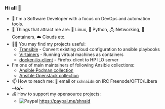 ### Hi all 👋

- 🔭 I'm a Software Developer with a focus on DevOps and automation tools.
- 💓 Things that attract me are: 🐧 Linux, 🐍 Python, 🖧 Networking, 🐳 Containers, ☁️ Clouds etc.
- 👨‍💻 You may find my projects useful:
  - [Transible](https://github.com/sshnaidm/transible) - Convert existing cloud configuration to ansible playbooks
  - [Virtainers](https://github.com/sshnaidm/virtainers) - Running virtual machines as containers
  - [docker-ilo-client](https://github.com/sshnaidm/docker-ilo-client) - Firefox client to HP ILO server
- I'm one of main maintainers of following Ansible collections:
   - [Ansible Podman collection](https://github.com/containers/ansible-podman-collections)
   - [Ansible Openstack collection](https://github.com/openstack/ansible-collections-openstack)
- 📫 How to reach me: 📨 email or `sshnaidm` on IRC Freenode/OFTC/Libera **\~\o/\~**
- 💰 How to support my opensource projects: 
  - ![Paypal](https://img.icons8.com/color/20/000000/paypal.png) https://paypal.me/shnaid
  
  
<!--
**sshnaidm/sshnaidm** is a ✨ _special_ ✨ repository because its `README.md` (this file) appears on your GitHub profile.

Here are some ideas to get you started:

- 🔭 I’m currently working on ...
- 🌱 I’m currently learning ...
- 👯 I’m looking to collaborate on ...
- 🤔 I’m looking for help with ...
- 💬 Ask me about ...
- 📫 How to reach me: ...
- 😄 Pronouns: ...
- ⚡ Fun fact: ...
-->
